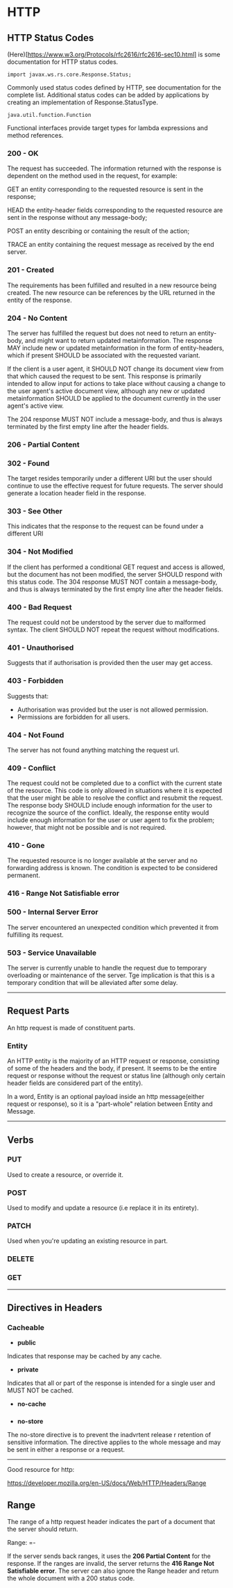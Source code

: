 # HTTP

## HTTP Status Codes

(Here)[https://www.w3.org/Protocols/rfc2616/rfc2616-sec10.html] is some documentation for HTTP status codes.

`import javax.ws.rs.core.Response.Status;`

Commonly used status codes defined by HTTP, see documentation for the complete list. Additional status codes can be added by applications by creating an implementation of Response.StatusType.

`java.util.function.Function`

Functional interfaces provide target types for lambda expressions and method references.

### 200 - OK

The request has succeeded. The information returned with the response is dependent on the method used in the request, for example:

GET an entity corresponding to the requested resource is sent in the response;

HEAD the entity-header fields corresponding to the requested resource are sent in the response without any message-body;

POST an entity describing or containing the result of the action;

TRACE an entity containing the request message as received by the end server.

### 201 - Created

The requirements has been fulfilled and resulted in a new resource being created. The new resource can be references by the URL returned in the entity of the response.

### 204 - No Content

The server has fulfilled the request but does not need to return an entity-body, and might want to return updated metainformation. The response MAY include new or updated metainformation in the form of entity-headers, which if present SHOULD be associated with the requested variant.

If the client is a user agent, it SHOULD NOT change its document view from that which caused the request to be sent. This response is primarily intended to allow input for actions to take place without causing a change to the user agent's active document view, although any new or updated metainformation SHOULD be applied to the document currently in the user agent's active view.

The 204 response MUST NOT include a message-body, and thus is always terminated by the first empty line after the header fields.

### 206 - Partial Content

### 302 - Found

The target resides temporarily under a different URI but the user should continue to use the effective request for future requests. The server should generate a location header field in the response.

### 303 - See Other

This indicates that the response to the request can be found under a different URI

### 304 - Not Modified

If the client has performed a conditional GET request and access is allowed, but the document has not been modified, the server SHOULD respond with this status code. The 304 response MUST NOT contain a message-body, and thus is always terminated by the first empty line after the header fields.

### 400 - Bad Request

The request could not be understood by the server due to malformed syntax. The client SHOULD NOT repeat the request without modifications.

### 401 - Unauthorised

Suggests that if authorisation is provided then the user may get access.

### 403 - Forbidden

Suggests that:

* Authorisation was provided but the user is not allowed permission.
* Permissions are forbidden for all users.

### 404 - Not Found

The server has not found anything matching the request url.

### 409 - Conflict

The request could not be completed due to a conflict with the current state of the resource. This code is only allowed in situations where it is expected that the user might be able to resolve the conflict and resubmit the request. The response body SHOULD include enough information for the user to recognize the source of the conflict. Ideally, the response entity would include enough information for the user or user agent to fix the problem; however, that might not be possible and is not required.

### 410 - Gone

The requested resource is no longer available at the server and no forwarding address is known. The condition is expected to be considered permanent.

### 416 - Range Not Satisfiable error

### 500 - Internal Server Error

The server encountered an unexpected condition which prevented it from fulfilling its request.

### 503 - Service Unavailable

The server is currently unable to handle the request due to temporary overloading or maintenance of the server. Tge implication is that this is a temporary condition that will be alleviated after some delay.

---


## Request Parts

An http request is made of constituent parts.

### Entity

An HTTP entity is the majority of an HTTP request or response, consisting of some of the headers and the body, if present. It seems to be the entire request or response without the request or status line (although only certain header fields are considered part of the entity).

In a word, Entity is an optional payload inside an http message(either request or response), so it is a "part-whole" relation between Entity and Message.


---


## Verbs

### PUT

Used to create a resource, or override it.

### POST

Used to modify and update a resource (i.e replace it in its entirety).

### PATCH

Used when you're updating an existing resource in part.

### DELETE

### GET


---


## Directives in Headers

### Cacheable

* **public**

Indicates that response may be cached by any cache.

* **private**

Indicates that all or part of the response is intended for a single user and MUST NOT be cached.

* **no-cache**

###

* **no-store**

The no-store directive is to prevent the inadvrtent release r retention of sensitive information. The directive applies to the whole message and may be sent in either a response or a request.



---

Good resource for http:

https://developer.mozilla.org/en-US/docs/Web/HTTP/Headers/Range

## Range

The range of a http request header indicates the part of a document that the server should return.

Range: <unit>=<range-start>-

If the server sends back ranges, it uses the **206 Partial Content** for the response. If the ranges are invalid, the server returns the **416 Range Not Satisfiable error**. The server can also ignore the Range header and return the whole document with a 200 status code.
